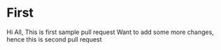 # First
Hi All,
This is first sample pull request
Want to add some more changes, hence this is second pull request
